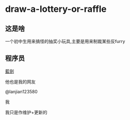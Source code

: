 # draw-a-lottery-or-raffle

## 这是啥
一个初中生用来搞怪的抽奖小玩具,主要是用来制裁某些反furry

## 程序员
[藍劍](https://v.douyin.com/if6REAje)

他也是我的网友

@lanjian123580

我

我只是作维护+更新的
